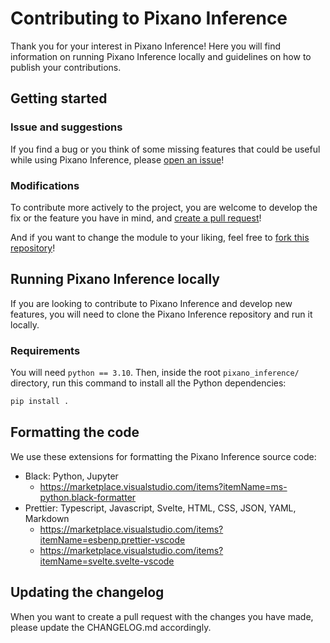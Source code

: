 # Contributing to Pixano Inference

Thank you for your interest in Pixano Inference! Here you will find information on running Pixano Inference locally and guidelines on how to publish your contributions.

## Getting started

### Issue and suggestions

If you find a bug or you think of some missing features that could be useful while using Pixano Inference, please [open an issue](https://github.com/pixano/pixano-inference/issues)!

### Modifications

To contribute more actively to the project, you are welcome to develop the fix or the feature you have in mind, and [create a pull request](https://github.com/pixano/pixano-inference/pulls)!

And if you want to change the module to your liking, feel free to [fork this repository](https://github.com/pixano/pixano-inference/fork)!

## Running Pixano Inference locally

If you are looking to contribute to Pixano Inference and develop new features, you will need to clone the Pixano Inference repository and run it locally.

### Requirements

You will need `python == 3.10`. Then, inside the root `pixano_inference/` directory, run this command to install all the Python dependencies:

```bash
pip install .
```

## Formatting the code

We use these extensions for formatting the Pixano Inference source code:

- Black: Python, Jupyter
  - https://marketplace.visualstudio.com/items?itemName=ms-python.black-formatter
- Prettier: Typescript, Javascript, Svelte, HTML, CSS, JSON, YAML, Markdown
  - https://marketplace.visualstudio.com/items?itemName=esbenp.prettier-vscode
  - https://marketplace.visualstudio.com/items?itemName=svelte.svelte-vscode

## Updating the changelog

When you want to create a pull request with the changes you have made, please update the CHANGELOG.md accordingly.
